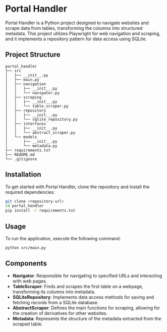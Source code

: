 # Portal Handler

Portal Handler is a Python project designed to navigate websites and scrape data from tables, transforming the columns into structured metadata. This project utilizes Playwright for web navigation and scraping, and it implements a repository pattern for data access using SQLite.

## Project Structure

```
portal_handler
├── src
│   ├── __init__.py
│   ├── main.py
│   ├── navigation
│   │   ├── __init__.py
│   │   └── navigator.py
│   ├── scraping
│   │   ├── __init__.py
│   │   └── table_scraper.py
│   ├── repository
│   │   ├── __init__.py
│   │   └── sqlite_repository.py
│   ├── interfaces
│   │   ├── __init__.py
│   │   └── abstract_scraper.py
│   └── models
│       ├── __init__.py
│       └── metadata.py
├── requirements.txt
├── README.md
└── .gitignore
```

## Installation

To get started with Portal Handler, clone the repository and install the required dependencies:

```bash
git clone <repository-url>
cd portal_handler
pip install -r requirements.txt
```

## Usage

To run the application, execute the following command:

```bash
python src/main.py
```

## Components

- **Navigator**: Responsible for navigating to specified URLs and interacting with web pages.
- **TableScraper**: Finds and scrapes the first table on a webpage, transforming its columns into metadata.
- **SQLiteRepository**: Implements data access methods for saving and fetching records from a SQLite database.
- **AbstractScraper**: Defines the main functions for scraping, allowing for the creation of derivatives for other websites.
- **Metadata**: Represents the structure of the metadata extracted from the scraped table.
